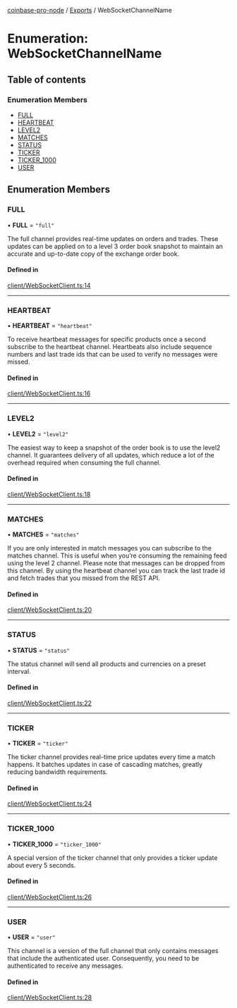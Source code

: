 [coinbase-pro-node](../README.md) / [Exports](../modules.md) / WebSocketChannelName

# Enumeration: WebSocketChannelName

## Table of contents

### Enumeration Members

- [FULL](WebSocketChannelName.md#full)
- [HEARTBEAT](WebSocketChannelName.md#heartbeat)
- [LEVEL2](WebSocketChannelName.md#level2)
- [MATCHES](WebSocketChannelName.md#matches)
- [STATUS](WebSocketChannelName.md#status)
- [TICKER](WebSocketChannelName.md#ticker)
- [TICKER_1000](WebSocketChannelName.md#ticker_1000)
- [USER](WebSocketChannelName.md#user)

## Enumeration Members

### FULL

• **FULL** = `"full"`

The full channel provides real-time updates on orders and trades. These updates can be applied on to a level 3 order book snapshot to maintain an accurate and up-to-date copy of the exchange order book.

#### Defined in

[client/WebSocketClient.ts:14](https://github.com/bennycode/coinbase-pro-node/blob/01e6d53/src/client/WebSocketClient.ts#L14)

---

### HEARTBEAT

• **HEARTBEAT** = `"heartbeat"`

To receive heartbeat messages for specific products once a second subscribe to the heartbeat channel. Heartbeats also include sequence numbers and last trade ids that can be used to verify no messages were missed.

#### Defined in

[client/WebSocketClient.ts:16](https://github.com/bennycode/coinbase-pro-node/blob/01e6d53/src/client/WebSocketClient.ts#L16)

---

### LEVEL2

• **LEVEL2** = `"level2"`

The easiest way to keep a snapshot of the order book is to use the level2 channel. It guarantees delivery of all updates, which reduce a lot of the overhead required when consuming the full channel.

#### Defined in

[client/WebSocketClient.ts:18](https://github.com/bennycode/coinbase-pro-node/blob/01e6d53/src/client/WebSocketClient.ts#L18)

---

### MATCHES

• **MATCHES** = `"matches"`

If you are only interested in match messages you can subscribe to the matches channel. This is useful when you’re consuming the remaining feed using the level 2 channel. Please note that messages can be dropped from this channel. By using the heartbeat channel you can track the last trade id and fetch trades that you missed from the REST API.

#### Defined in

[client/WebSocketClient.ts:20](https://github.com/bennycode/coinbase-pro-node/blob/01e6d53/src/client/WebSocketClient.ts#L20)

---

### STATUS

• **STATUS** = `"status"`

The status channel will send all products and currencies on a preset interval.

#### Defined in

[client/WebSocketClient.ts:22](https://github.com/bennycode/coinbase-pro-node/blob/01e6d53/src/client/WebSocketClient.ts#L22)

---

### TICKER

• **TICKER** = `"ticker"`

The ticker channel provides real-time price updates every time a match happens. It batches updates in case of cascading matches, greatly reducing bandwidth requirements.

#### Defined in

[client/WebSocketClient.ts:24](https://github.com/bennycode/coinbase-pro-node/blob/01e6d53/src/client/WebSocketClient.ts#L24)

---

### TICKER_1000

• **TICKER_1000** = `"ticker_1000"`

A special version of the ticker channel that only provides a ticker update about every 5 seconds.

#### Defined in

[client/WebSocketClient.ts:26](https://github.com/bennycode/coinbase-pro-node/blob/01e6d53/src/client/WebSocketClient.ts#L26)

---

### USER

• **USER** = `"user"`

This channel is a version of the full channel that only contains messages that include the authenticated user. Consequently, you need to be authenticated to receive any messages.

#### Defined in

[client/WebSocketClient.ts:28](https://github.com/bennycode/coinbase-pro-node/blob/01e6d53/src/client/WebSocketClient.ts#L28)
